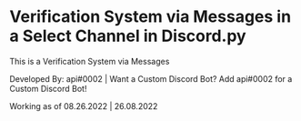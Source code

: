 # Verification System via Messages in a Select Channel in Discord.py  
This is a Verification System via Messages

Developed By: api#0002 | Want a Custom Discord Bot? Add api#0002 for a Custom Discord Bot!

Working as of 08.26.2022 | 26.08.2022

